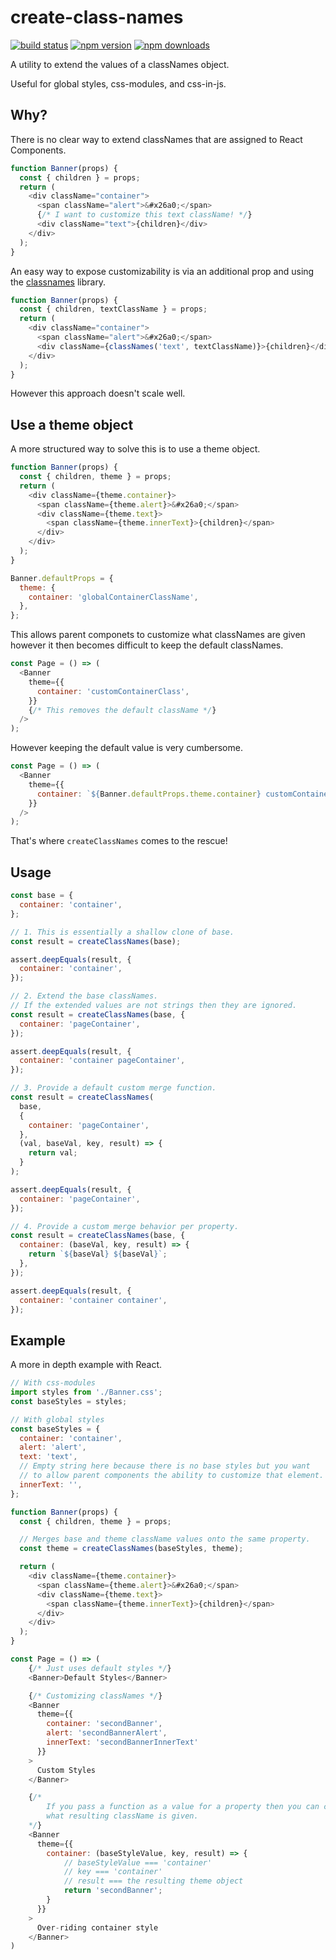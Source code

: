 # create-class-names

[![build status](https://img.shields.io/travis/hswolff/create-class-names/master.svg?style=flat-square)](https://travis-ci.org/hswolff/create-class-names)
[![npm version](https://img.shields.io/npm/v/create-class-names.svg?style=flat-square)](https://www.npmjs.com/package/create-class-names)
[![npm downloads](https://img.shields.io/npm/dm/create-class-names.svg?style=flat-square)](https://www.npmjs.com/package/create-class-names)

A utility to extend the values of a classNames object.

Useful for global styles, css-modules, and css-in-js.

## Why?

There is no clear way to extend classNames that are assigned to React Components.

```js
function Banner(props) {
  const { children } = props;
  return (
    <div className="container">
      <span className="alert">&#x26a0;</span>
      {/* I want to customize this text className! */}
      <div className="text">{children}</div>
    </div>
  );
}
```

An easy way to expose customizability is via an additional prop and using the [classnames](https://github.com/JedWatson/classnames) library.

```js
function Banner(props) {
  const { children, textClassName } = props;
  return (
    <div className="container">
      <span className="alert">&#x26a0;</span>
      <div className={classNames('text', textClassName)}>{children}</div>
    </div>
  );
}
```

However this approach doesn't scale well.

## Use a theme object

A more structured way to solve this is to use a theme object.

```js
function Banner(props) {
  const { children, theme } = props;
  return (
    <div className={theme.container}>
      <span className={theme.alert}>&#x26a0;</span>
      <div className={theme.text}>
        <span className={theme.innerText}>{children}</span>
      </div>
    </div>
  );
}

Banner.defaultProps = {
  theme: {
    container: 'globalContainerClassName',
  },
};
```

This allows parent componets to customize what classNames are given however it then becomes difficult to keep the default classNames.

```js
const Page = () => (
  <Banner
    theme={{
      container: 'customContainerClass',
    }}
    {/* This removes the default className */}
  />
);
```

However keeping the default value is very cumbersome.

```js
const Page = () => (
  <Banner
    theme={{
      container: `${Banner.defaultProps.theme.container} customContainerClass`,
    }}
  />
);
```

That's where `createClassNames` comes to the rescue!

## Usage

```js
const base = {
  container: 'container',
};

// 1. This is essentially a shallow clone of base.
const result = createClassNames(base);

assert.deepEquals(result, {
  container: 'container',
});

// 2. Extend the base classNames.
// If the extended values are not strings then they are ignored.
const result = createClassNames(base, {
  container: 'pageContainer',
});

assert.deepEquals(result, {
  container: 'container pageContainer',
});

// 3. Provide a default custom merge function.
const result = createClassNames(
  base,
  {
    container: 'pageContainer',
  },
  (val, baseVal, key, result) => {
    return val;
  }
);

assert.deepEquals(result, {
  container: 'pageContainer',
});

// 4. Provide a custom merge behavior per property.
const result = createClassNames(base, {
  container: (baseVal, key, result) => {
    return `${baseVal} ${baseVal}`;
  },
});

assert.deepEquals(result, {
  container: 'container container',
});
```

## Example

A more in depth example with React.

```js
// With css-modules
import styles from './Banner.css';
const baseStyles = styles;

// With global styles
const baseStyles = {
  container: 'container',
  alert: 'alert',
  text: 'text',
  // Empty string here because there is no base styles but you want
  // to allow parent components the ability to customize that element.
  innerText: '',
};

function Banner(props) {
  const { children, theme } = props;

  // Merges base and theme className values onto the same property.
  const theme = createClassNames(baseStyles, theme);

  return (
    <div className={theme.container}>
      <span className={theme.alert}>&#x26a0;</span>
      <div className={theme.text}>
        <span className={theme.innerText}>{children}</span>
      </div>
    </div>
  );
}

const Page = () => (
    {/* Just uses default styles */}
    <Banner>Default Styles</Banner>

    {/* Customizing classNames */}
    <Banner
      theme={{
        container: 'secondBanner',
        alert: 'secondBannerAlert',
        innerText: 'secondBannerInnerText'
      }}
    >
      Custom Styles
    </Banner>

    {/*
        If you pass a function as a value for a property then you can customize
        what resulting className is given.
    */}
    <Banner
      theme={{
        container: (baseStyleValue, key, result) => {
            // baseStyleValue === 'container'
            // key === 'container'
            // result === the resulting theme object
            return 'secondBanner';
        }
      }}
    >
      Over-riding container style
    </Banner>
)
```
